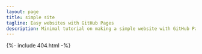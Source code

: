 ```yaml
---
layout: page
title: simple site
tagline: Easy websites with GitHub Pages
description: Minimal tutorial on making a simple website with GitHub Pages
---
```

{%- include 404.html -%}

